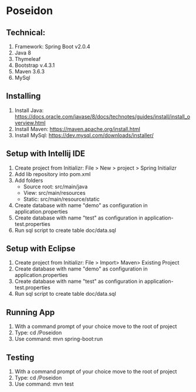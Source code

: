 # Poseidon
## Technical:

1. Framework: Spring Boot v2.0.4
2. Java 8
3. Thymeleaf
4. Bootstrap v.4.3.1
5. Maven 3.6.3
6. MySql

## Installing

1. Install Java: https://docs.oracle.com/javase/8/docs/technotes/guides/install/install_overview.html
2. Install Maven: https://maven.apache.org/install.html
3. Install MySql: https://dev.mysql.com/downloads/installer/


## Setup with Intellij IDE
1. Create project from Initializr: File > New > project > Spring Initializr
2. Add lib repository into pom.xml
3. Add folders
    - Source root: src/main/java
    - View: src/main/resources
    - Static: src/main/resource/static
4. Create database with name "demo" as configuration in application.properties
5. Create database with name "test" as configuration in application-test.properties
6. Run sql script to create table doc/data.sql

## Setup with Eclipse

1. Create project from Initializr: File > Import> Maven> Existing Project
2. Create database with name "demo" as configuration in application.properties
3. Create database with name "test" as configuration in application-test.properties
4. Run sql script to create table doc/data.sql

## Running App

1. With a command prompt of your choice move to the root of project
2. Type: cd /Poseidon
3. Use command: mvn spring-boot:run

## Testing

1. With a command prompt of your choice move to the root of project
2. Type: cd /Poseidon
3. Use command: mvn test